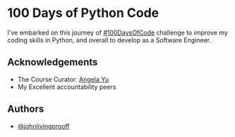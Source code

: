 # 100 Days of Python Code

I've embarked on this journey of [#100DaysOfCode](https://twitter.com/ola0luwajj/status/1726730858864824555) challenge to improve my coding skills in Python, and overall to develop as a Software Engineer.

## Acknowledgements

- The Course Curator: [Angela Yu](https://twitter.com/yu_angela)
- My Excellent accountability peers

## Authors

- [@johnlivingprooff](https://www.github.com/johnlivingprooff)
